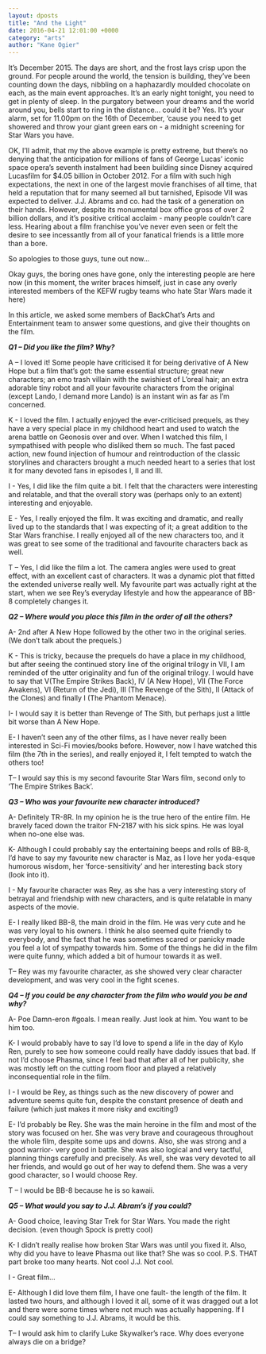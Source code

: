 ```yaml
---
layout: dposts
title: "And the Light"
date: 2016-04-21 12:01:00 +0000
category: "arts"
author: "Kane Ogier"
---
```

It’s December 2015. The days are short, and the frost lays crisp upon the ground. For people around the world, the tension is building, they’ve been counting down the days, nibbling on a haphazardly moulded chocolate on each, as the main event approaches. It’s an early night tonight, you need to get in plenty of sleep. In the purgatory between your dreams and the world around you, bells start to ring in the distance... could it be? Yes. It’s your alarm, set for 11.00pm on the 16th of December, ‘cause you need to get showered and throw your giant green ears on - a midnight screening for  Star Wars you have. 

OK, I’ll admit, that my the above example is pretty extreme, but there’s no denying that the anticipation for millions of fans of George Lucas’ iconic space opera’s seventh instalment had been building since Disney acquired Lucasfilm for $4.05 billion in October 2012. For a film with such high expectations, the next in one of the largest movie franchises of all time, that held a reputation that for many seemed all but tarnished, Episode VII was expected to deliver. J.J. Abrams and co. had the task of a generation on their hands. However, despite its monumental box office gross of over 2 billion dollars, and it’s positive critical acclaim - many people couldn’t care less. Hearing about a film franchise you’ve never even seen or felt the desire to see incessantly from all of your fanatical friends is a little more than a bore. 

So apologies to those guys, tune out now... 

Okay guys, the boring ones have gone, only the interesting people are here now (in this moment, the writer braces himself, just in case any overly  interested members of the KEFW rugby teams who hate Star Wars made it here)  

In this article, we asked some members of BackChat’s Arts and Entertainment team to answer some questions, and give their thoughts on the film. 

***Q1 – Did you like the film? Why?*** 

A – I loved it! Some people have criticised it for being derivative of A New Hope but a film that’s got: the same essential structure; great new characters; an emo trash villain with the swishiest of L’oreal hair; an extra adorable tiny robot and all your favourite characters from the original (except Lando, I demand more Lando) is an instant win as far as I’m concerned. 

K - I loved the film. I actually enjoyed the ever-criticised prequels, as they have a very special place in my childhood heart and used to watch the arena battle on Geonosis over and over. When I watched this film, I sympathised with people who disliked them so much. The fast paced action, new found injection of humour and reintroduction of the classic storylines and characters brought a much needed heart to a series that lost it for many devoted fans in episodes I, II and III. 

I - Yes, I did like the film quite a bit. I felt that the characters were interesting and relatable, and that the overall story was (perhaps only to an extent) interesting and enjoyable. 

E - Yes, I really enjoyed the film. It was exciting and dramatic, and really lived up to the standards that I was expecting of it; a great addition to the Star Wars franchise. I really enjoyed all of the new characters too, and it was great to see some of the traditional and favourite characters back as well. 

T – Yes, I did like the film a lot. The camera angles were used to great effect, with an excellent cast of characters. It was a dynamic plot that fitted the extended universe really well. My favourite part was actually right at the start, when we see Rey’s everyday lifestyle and how the appearance of BB-8 completely changes it. 

***Q2 – Where would you place this film in the order of all the others?***

A- 2nd after A New Hope followed by the other two in the original series. (We don’t talk about the prequels.) 

K - This is tricky, because the prequels do have a place in my childhood, but after seeing the continued story line of the original trilogy in VII, I am reminded of the utter originality and fun of the original trilogy. I would have to say that V(The Empire Strikes Back), IV (A New Hope), VII (The Force Awakens), VI (Return of the Jedi), III (The Revenge of the Sith), II (Attack of the Clones) and finally I (The Phantom Menace). 

I- I would say it is better than Revenge of The Sith, but perhaps just a little bit worse than A New Hope. 

E- I haven’t seen any of the other films, as I have never really been interested in Sci-Fi movies/books before. However, now I have watched this film (the 7th in the series), and really enjoyed it, I felt tempted to watch the others too! 

T– I would say this is my second favourite Star Wars film, second only to ‘The Empire Strikes Back’. 

***Q3 – Who was your favourite new character introduced?***

A- Definitely TR-8R. In my opinion he is the true hero of the entire film. He bravely faced down the traitor FN-2187 with his sick spins. He was loyal when no-one else was. 

K- Although I could probably say the entertaining beeps and rolls of BB-8, I’d have to say my favourite new character is Maz, as I love her yoda-esque humorous wisdom, her ‘force-sensitivity’ and her interesting back story (look into it). 

I - My favourite character was Rey, as she has a very interesting story of betrayal and friendship with new characters, and is quite relatable in many aspects of the movie. 

E- I really liked BB-8, the main droid in the film. He was very cute and he was very loyal to his owners. I think he also seemed quite friendly to everybody, and the fact that he was sometimes scared or panicky made you feel a lot of sympathy towards him. Some of the things he did in the film were quite funny, which added a bit of humour towards it as well. 

T– Rey was my favourite character, as she showed very clear character development, and was very cool in the fight scenes.

***Q4 – If you could be any character from the film who would you be and why?***

A- Poe Damn-eron #goals. I mean really. Just look at him. You want to be him too. 

K- I would probably have to say I’d love to spend a life in the day of Kylo Ren, purely to see how someone could really have daddy issues that bad. If not I’d choose Phasma, since I feel bad that after all of her publicity, she was mostly left on the cutting room floor and played a relatively inconsequential role in the film. 

I - I would be Rey, as things such as the new discovery of power and adventure seems quite fun, despite the  constant presence of death and failure (which just makes it more risky and exciting!) 

E- I’d probably be Rey. She was the main heroine in the film and most of the story was focused on her. She was very brave and courageous throughout the whole film, despite some ups and downs. Also, she was strong and a good warrior- very good in battle. She was also logical and very tactful, planning things carefully and precisely. As well, she was very devoted to all her friends, and would go out of her way to defend them. She was a very good character, so I would choose Rey. 

T – I would be BB-8 because he is so kawaii. 

***Q5 – What would you say to J.J. Abram’s if you could?***

A- Good choice, leaving Star Trek for Star Wars. You made the right decision. (even though Spock is pretty cool) 

K- I didn’t really realise how broken Star Wars was until you fixed it. Also, why did you have to leave Phasma out like that? She was so cool. P.S. THAT part broke too many hearts. Not cool J.J. Not cool. 

I - Great film… 

E- Although I did love them film, I have one fault- the length of the film. It lasted two hours, and although I loved it all, some of it was dragged out a lot and there were some times where not much was actually happening. If I could say something to J.J. Abrams, it would be this. 

T– I would ask him to clarify Luke Skywalker’s race. Why does everyone always die on a bridge?
